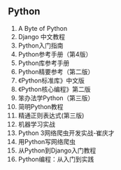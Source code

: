 ## Python

1. A Byte of Python
2. Django 中文教程
3. Python入门指南
4. Python参考手册（第4版）
5. Python库参考手册
6. Python精要参考（第二版）
7. 《Python标准库》中文版
8. 《Python核心编程》第二版
9. 笨办法学Python（第三版）
10. 简明Python教程
11. 精通正则表达式(第三版)
12. 机器学习实战
13. Python 3网络爬虫开发实战-崔庆才
14. 用Python写网络爬虫
15. 从Python到Django入门教程
16. Python编程：从入门到实践